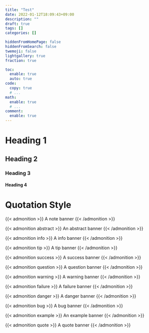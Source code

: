 ```yaml
---
title: "Test"
date: 2022-01-12T18:09:43+09:00
description: ""
draft: true
tags: []
categories: []

hiddenFromHomePage: false
hiddenFromSearch: false
twemoji: false
lightgallery: true
fraction: true

toc:
  enable: true
  auto: true
code:
  copy: true
  # ...
math:
  enable: true
  # ...
comment:
  enable: true
---
```


<!--more-->

# Heading 1

## Heading 2

### Heading 3

#### Heading 4

# Quotation Style

{{< admonition >}} A note banner {{< /admonition >}}

{{< admonition abstract >}} An abstract banner {{< /admonition >}}

{{< admonition info >}} A info banner {{< /admonition >}}

{{< admonition tip >}} A tip banner {{< /admonition >}}

{{< admonition success >}} A success banner {{< /admonition >}}

{{< admonition question >}} A question banner {{< /admonition >}}

{{< admonition warning >}} A warning banner {{< /admonition >}}

{{< admonition failure >}} A failure banner {{< /admonition >}}

{{< admonition danger >}} A danger banner {{< /admonition >}}

{{< admonition bug >}} A bug banner {{< /admonition >}}

{{< admonition example >}} An example banner {{< /admonition >}}

{{< admonition quote >}} A quote banner {{< /admonition >}}
